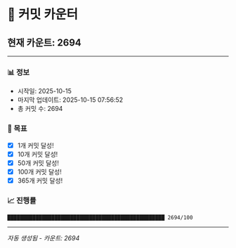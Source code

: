 # 🔢 커밋 카운터

## 현재 카운트: 2694

---

### 📊 정보
- 시작일: 2025-10-15
- 마지막 업데이트: 2025-10-15 07:56:52
- 총 커밋 수: 2694

### 🎯 목표
- [x] 1개 커밋 달성!
- [x] 10개 커밋 달성!
- [x] 50개 커밋 달성!
- [x] 100개 커밋 달성!
- [x] 365개 커밋 달성!

### 📈 진행률
```
██████████████████████████████████████████████████ 2694/100
```

---
*자동 생성됨 - 카운트: 2694*
